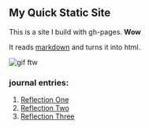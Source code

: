 ## My Quick Static Site

This is a site I build with gh-pages. **Wow**

It reads [markdown](https://www.markdownguide.org/) and turns it into html.

![gif ftw](https://media.giphy.com/media/nXxOjZrbnbRxS/200w_d.gif)


### journal entries:
1. [Reflection One](https://github.com/MerchantIqbal/MerchantIqbal.github.io/blob/fac9e8e824aaae96b24870b4a0d6007ba72da933/partOneReflection.md)
2. [Reflection Two](https://github.com/MerchantIqbal/MerchantIqbal.github.io/blob/1d0b5a45328ce790d1ca67c98a70b863e91400ca/partTwoReflection.md)
3. [Reflection Three]()
